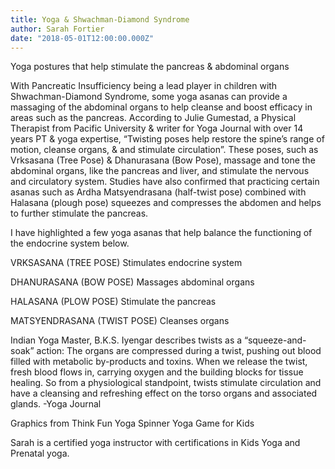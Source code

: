 ```yaml
---
title: Yoga & Shwachman-Diamond Syndrome
author: Sarah Fortier
date: "2018-05-01T12:00:00.000Z"
---
```


<p>Yoga postures that help stimulate the pancreas & abdominal organs</p>

<p>With Pancreatic Insufficiency being a lead player in children with Shwachman-Diamond Syndrome, some yoga asanas can provide a massaging of the abdominal organs to help cleanse and boost efficacy in areas such as the pancreas. According to Julie Gumestad, a Physical Therapist from Pacific University & writer for Yoga Journal with over 14 years PT & yoga expertise, “Twisting poses help restore the spine’s range of motion, cleanse organs, & and stimulate circulation”. These poses, such as Vrksasana (Tree Pose) & Dhanurasana (Bow Pose), massage and tone the abdominal organs, like the pancreas and liver, and stimulate the nervous and circulatory system. Studies have also confirmed that practicing certain asanas such as Ardha Matsyendrasana (half-twist pose) combined with Halasana (plough pose) squeezes and compresses the abdomen and helps to further stimulate the pancreas.</p>

<p>I have highlighted a few yoga asanas that help balance the functioning of the endocrine
system below.</p>

<wrapcenter>
  <res-img src='1.jpg' alt='VRKSASANA (TREE POSE)'></res-img>
  <p>VRKSASANA (TREE POSE) Stimulates endocrine system</p>
</wrapcenter>

<wrapcenter>
  <res-img src='2.jpg' alt='DHANURASANA (BOW POSE)'></res-img>
  <p>DHANURASANA (BOW POSE) Massages abdominal organs</p>
</wrapcenter>

<wrapcenter>
  <res-img src='3.jpg' alt='HALASANA (PLOW POSE)'></res-img>
  <p>HALASANA (PLOW POSE) Stimulate the pancreas</p>
</wrapcenter>

<wrapcenter>
  <res-img src='4.jpg' alt='MATSYENDRASANA (TWIST POSE)'></res-img>
  <p>MATSYENDRASANA (TWIST POSE) Cleanses organs</p>
</wrapcenter>

<p>Indian Yoga Master, B.K.S. Iyengar describes twists as a “squeeze-and-soak” action: The
organs are compressed during a twist, pushing out blood filled with metabolic by-products and
toxins. When we release the twist, fresh blood flows in, carrying oxygen and the building blocks
for tissue healing. So from a physiological standpoint, twists stimulate circulation and have a
cleansing and refreshing effect on the torso organs and associated glands. -Yoga Journal</p>

<p>Graphics from Think Fun Yoga Spinner Yoga Game for Kids</p>

<author src='author.jpg'>
  <p>Sarah is a certified yoga instructor with certifications in Kids Yoga and Prenatal yoga.</p>
</author>